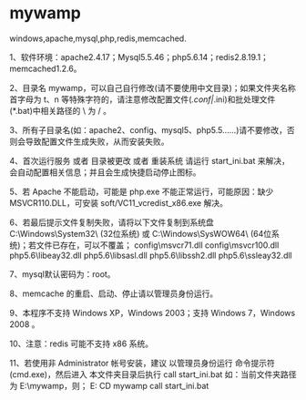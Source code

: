 # mywamp
windows,apache,mysql,php,redis,memcached.

1、软件环境：apache2.4.17；Mysql5.5.46；php5.6.14；redis2.8.19.1；memcached1.2.6。

2、目录名 mywamp，可以自己自行修改(请不要使用中文目录)；如果文件夹名称首字母为 t、n 等特殊字符的，请注意修改配置文件(*.conf|*.ini)和批处理文件(*.bat)中相关路径的 \ 为 / 。

3、所有子目录名(如：apache2、config、mysql5、php5.5......)请不要修改，否则会导致配置文件生成失败，从而安装失败。

4、首次运行服务 或者 目录被更改 或者 重装系统 请运行 start_ini.bat 来解决，会自动配置相关信息；并且会生成快捷启动停止图标。

5、若 Apache 不能启动，可能是 php.exe 不能正常运行，可能原因：缺少 MSVCR110.DLL，可安装 soft/VC11_vcredist_x86.exe 解决。

6、若最后提示文件复制失败，请将以下文件复制到系统盘 C:\Windows\System32\ (32位系统) 或 C:\Windows\SysWOW64\ (64位系统)；若文件已存在，可以不覆盖；
    config\msvcr71.dll
    config\msvcr100.dll
    php5.6\libeay32.dll
    php5.6\libsasl.dll
    php5.6\libssh2.dll
    php5.6\ssleay32.dll

7、mysql默认密码为：root。

8、memcache 的重启、启动、停止请以管理员身份运行。

9、本程序不支持 Windows XP，Windows 2003；支持 Windows 7，Windows 2008 。

10、注意：redis 可能不支持 x86 系统。

11、若使用非 Administrator 帐号安装，建议 以管理员身份运行 命令提示符(cmd.exe)，然后进入 本文件夹目录后执行 call start_ini.bat
    如：当前文件夹路径为 E:\mywamp，则；
    E:
    CD mywamp
    call start_ini.bat
